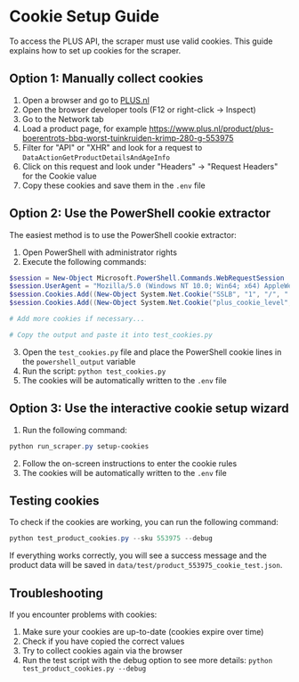 # Cookie Setup Guide

To access the PLUS API, the scraper must use valid cookies. This guide explains how to set up cookies for the scraper.

## Option 1: Manually collect cookies

1. Open a browser and go to [PLUS.nl](https://www.plus.nl)
2. Open the browser developer tools (F12 or right-click -> Inspect)
3. Go to the Network tab
4. Load a product page, for example https://www.plus.nl/product/plus-boerentrots-bbq-worst-tuinkruiden-krimp-280-g-553975
5. Filter for "API" or "XHR" and look for a request to `DataActionGetProductDetailsAndAgeInfo`
6. Click on this request and look under "Headers" -> "Request Headers" for the Cookie value
7. Copy these cookies and save them in the `.env` file

## Option 2: Use the PowerShell cookie extractor

The easiest method is to use the PowerShell cookie extractor:

1. Open PowerShell with administrator rights
2. Execute the following commands:

```powershell
$session = New-Object Microsoft.PowerShell.Commands.WebRequestSession
$session.UserAgent = "Mozilla/5.0 (Windows NT 10.0; Win64; x64) AppleWebKit/537.36 (KHTML, like Gecko) Chrome/132.0.0.0 Safari/537.36"
$session.Cookies.Add((New-Object System.Net.Cookie("SSLB", "1", "/", ".plus.nl")))
$session.Cookies.Add((New-Object System.Net.Cookie("plus_cookie_level", "3", "/", "www.plus.nl")))

# Add more cookies if necessary...

# Copy the output and paste it into test_cookies.py
```

3. Open the `test_cookies.py` file and place the PowerShell cookie lines in the `powershell_output` variable
4. Run the script: `python test_cookies.py`
5. The cookies will be automatically written to the `.env` file

## Option 3: Use the interactive cookie setup wizard

1. Run the following command:

```powershell
python run_scraper.py setup-cookies
```

2. Follow the on-screen instructions to enter the cookie rules
3. The cookies will be automatically written to the `.env` file

## Testing cookies

To check if the cookies are working, you can run the following command:

```powershell
python test_product_cookies.py --sku 553975 --debug
```

If everything works correctly, you will see a success message and the product data will be saved in `data/test/product_553975_cookie_test.json`.

## Troubleshooting

If you encounter problems with cookies:

1. Make sure your cookies are up-to-date (cookies expire over time)
2. Check if you have copied the correct values
3. Try to collect cookies again via the browser
4. Run the test script with the debug option to see more details: `python test_product_cookies.py --debug`
